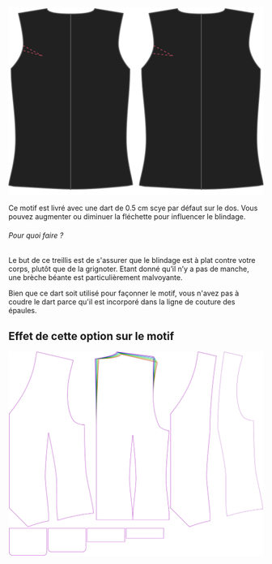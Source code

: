 ![Pince de carrure](backscyedart.svg)

Ce motif est livré avec une dart de 0.5 cm scye par défaut sur le dos. Vous pouvez augmenter ou diminuer la fléchette pour influencer le blindage.

<Note>

###### Pour quoi faire ?

Le but de ce treillis est de s'assurer que le blindage est à plat contre votre corps, plutôt que de la grignoter.
Etant donné qu’il n’y a pas de manche, une brèche béante est particulièrement malvoyante.

Bien que ce dart soit utilisé pour façonner le motif, vous n'avez pas à coudre le dart parce qu'il est incorporé dans la ligne de couture des épaules.

</Note>

## Effet de cette option sur le motif
![Cette image montre l'effet de cette option en superposant plusieurs variantes qui ont une valeur différente pour cette option](wahid_backscyedart_sample.svg "Effet de cette option sur le motif")